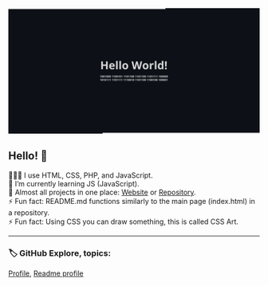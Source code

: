 
<picture>
  <source media="(prefers-color-scheme: dark)" srcset="github-profile-banner-dark.png">
  <source media="(prefers-color-scheme: light)" srcset="github-profile-banner-light.png">
  <img alt="Shows an illustrated sun in light mode and a moon with stars in dark mode." src="github-profile-banner-dark.png">
</picture>

## Hello! 👋
 
👨🏻‍💻 I use HTML, CSS, PHP, and JavaScript.  
🌱 I’m currently learning JS (JavaScript).  
📁 Almost all projects in one place: [Website](https://irvirty.pages.dev/) or [Repository](https://github.com/irvirty/irvirty.pages.dev).  
⚡ Fun fact: README.md functions similarly to the main page (index.html) in a repository.  
⚡ Fun fact: Using CSS you can draw something, this is called CSS Art.  
<!--
---
  
> [!NOTE]
> - This page was built using [GitHub](https://github.com/)  
-->
---

  
### 🏷️ GitHub Explore, topics:  

[Profile](https://github.com/topics/profile),
[Readme profile](https://github.com/topics/readme-profile)

<!--
**username/username** is a ✨ _special_ ✨ repository because its `README.md` (this file) appears on your GitHub profile.

Here are some ideas to get you started:

- 🔭 I’m currently working on ...
- 🌱 I’m currently learning ...
- 👯 I’m looking to collaborate on ...
- 🤔 I’m looking for help with ...
- 💬 Ask me about ...
- 📫 How to reach me: ...
- 😄 Pronouns: ...
- ⚡ Fun fact: ...
-->
